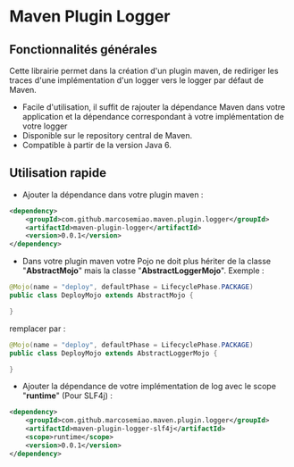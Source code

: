 # Maven Plugin Logger

## Fonctionnalités générales
Cette librairie permet dans la création d'un plugin maven, de rediriger les traces d'une implémentation d'un logger vers le logger par défaut de Maven.

- Facile d'utilisation, il suffit de rajouter la dépendance Maven dans votre application et la dépendance correspondant à votre implémentation de votre logger
- Disponible sur le repository central de Maven.
- Compatible à partir de la version Java 6.

## Utilisation rapide
- Ajouter la dépendance dans votre plugin maven :

````xml
<dependency>
	<groupId>com.github.marcosemiao.maven.plugin.logger</groupId>
	<artifactId>maven-plugin-logger</artifactId>
	<version>0.0.1</version>
</dependency>
````

- Dans votre plugin maven votre Pojo ne doit plus hériter de la classe "**AbstractMojo**" mais la classe "**AbstractLoggerMojo**".
Exemple :

````java
@Mojo(name = "deploy", defaultPhase = LifecyclePhase.PACKAGE)
public class DeployMojo extends AbstractMojo {

}
````

remplacer par :
````java
@Mojo(name = "deploy", defaultPhase = LifecyclePhase.PACKAGE)
public class DeployMojo extends AbstractLoggerMojo {

}
````

- Ajouter la dépendance de votre implémentation de log avec le scope "**runtime**" (Pour SLF4j) :
````xml
<dependency>
	<groupId>com.github.marcosemiao.maven.plugin.logger</groupId>
	<artifactId>maven-plugin-logger-slf4j</artifactId>
	<scope>runtime</scope>
	<version>0.0.1</version>
</dependency>
````
